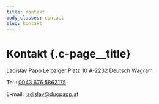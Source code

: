 ```yaml
---
title: Kontakt
body_classes: contact
slug: kontakt
---
```


# Kontakt {.c-page__title}

Ladislav Papp
Leipziger Platz 10
A-2232 Deutsch Wagram

Tel.: <a href="tel:0043 676 5862175">0043 676 5862175</a>

E-mail: [ladislav@duopapp.at](mailto:ladislav@duopapp.at)
